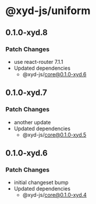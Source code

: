 # @xyd-js/uniform

## 0.1.0-xyd.8

### Patch Changes

- use react-router 7.1.1
- Updated dependencies
  - @xyd-js/core@0.1.0-xyd.6

## 0.1.0-xyd.7

### Patch Changes

- another update
- Updated dependencies
  - @xyd-js/core@0.1.0-xyd.5

## 0.1.0-xyd.6

### Patch Changes

- initial changeset bump
- Updated dependencies
  - @xyd-js/core@0.1.0-xyd.4

